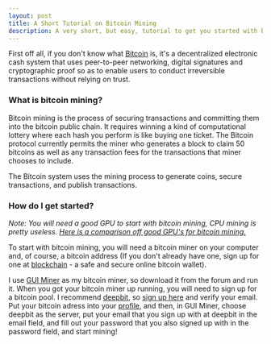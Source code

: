 ```yaml
---
layout: post
title: A Short Tutorial on Bitcoin Mining
description: A very short, but easy, tutorial to get you started with bitcoin mining
---
```

First off all, if you don't know what [Bitcoin](http://en.wikipedia.org/wiki/Bitcoin) is, it's a decentralized electronic cash system that uses peer-to-peer networking, digital signatures and cryptographic proof so as to enable users to conduct irreversible transactions without relying on trust.

### What is bitcoin mining?
Bitcoin mining is the process of securing transactions and committing them into the bitcoin public chain. It requires winning a kind of computational lottery where each hash you perform is like buying one ticket. The Bitcoin protocol currently permits the miner who generates a block to claim 50 bitcoins as well as any transaction fees for the transactions that miner chooses to include.

The Bitcoin system uses the mining process to generate coins, secure transactions, and publish transactions.

### How do I get started?
*Note: You will need a good GPU to start with bitcoin mining, CPU mining is pretty useless. [Here is a comparison off good GPU's for bitcoin mining.](https://en.bitcoin.it/wiki/Mining_hardware_comparison#Graphics_cards)*

To start with bitcoin mining, you will need a bitcoin miner on your
computer and, of course, a bitcoin address (If you don't already have one, sign up for one at [blockchain](https://blockchain.info/wallet/) - a safe and secure online bitcoin wallet). 

I use [GUI Miner](https://bitcointalk.org/?topic=3878.0) as my bitcoin miner, so download it from the forum and run it. When you got your bitcoin miner up running, you will need to sign up for a bitcoin pool. I recommend [deepbit](http://deepbit.net), so [sign up here](https://deepbit.net/register.php) and verify your email. Put your bitcoin adress into your [profile](https://deepbit.net/account), and then, in GUI Miner, choose deepbit as the server, put your email that you sign up with at deepbit in the email field, and fill out your password that you also signed up with in the password field, and start mining!
